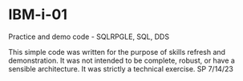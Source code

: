 # IBM-i-01
Practice and demo code - SQLRPGLE, SQL, DDS

This simple code was written for the purpose of skills refresh and demonstration.
It was not intended to be complete, robust, or have a sensible architecture.
It was strictly a technical exercise.
SP 7/14/23
